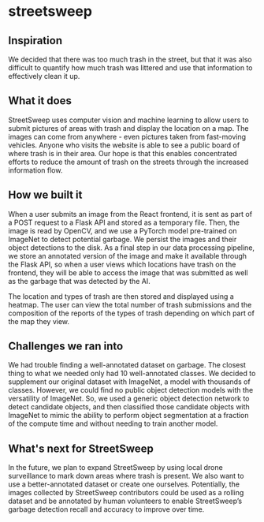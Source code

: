 # streetsweep

## Inspiration
We decided that there was too much trash in the street, but that it was also difficult to quantify how much trash was littered and use that information to effectively clean it up.

## What it does
StreetSweep uses computer vision and machine learning to allow users to submit pictures of areas with trash and display the location on a map. The images can come from anywhere - even pictures taken from fast-moving vehicles. Anyone who visits the website is able to see a public board of where trash is in their area. Our hope is that this enables concentrated efforts to reduce the amount of trash on the streets through the increased information flow.

## How we built it
When a user submits an image from the React frontend, it is sent as part of a POST request to a Flask API and stored as a temporary file. Then, the image is read by OpenCV, and we use a PyTorch model pre-trained on ImageNet to detect potential garbage. We persist the images and their object detections to the disk. As a final step in our data processing pipeline, we store an annotated version of the image and make it available through the Flask API, so when a user views which locations have trash on the frontend, they will be able to access the image that was submitted as well as the garbage that was detected by the AI.

The location and types of trash are then stored and displayed using a heatmap. The user can view the total number of trash submissions and the composition of the reports of the types of trash depending on which part of the map they view.

## Challenges we ran into
We had trouble finding a well-annotated dataset on garbage. The closest thing to what we needed only had 10 well-annotated classes. We decided to supplement our original dataset with ImageNet, a model with thousands of classes. However, we could find no public object detection models with the versatility of ImageNet. So, we used a generic object detection network to detect candidate objects, and then classified those candidate objects with ImageNet to mimic the ability to perform object segmentation at a fraction of the compute time and without needing to train another model.

## What's next for StreetSweep
In the future, we plan to expand StreetSweep by using local drone surveillance to mark down areas where trash is present. We also want to use a better-annotated dataset or create one ourselves. Potentially, the images collected by StreetSweep contributors could be used as a rolling dataset and be annotated by human volunteers to enable StreetSweep’s garbage detection recall and accuracy to improve over time.
